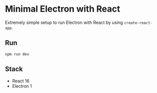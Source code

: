 # Minimal Electron with React

Extremely simple setup to run Electron with React by using `create-react-app`.

## Run

```
npm run dev
```

## Stack

* React 16
* Electron 1
